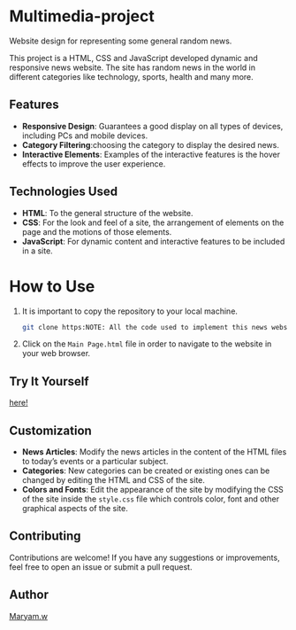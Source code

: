 # Multimedia-project
Website design for representing some general random news.

This project is a HTML, CSS and JavaScript developed dynamic and responsive news website. The site has random news in the world in different categories like technology, sports, health and many more.

## Features

- **Responsive Design**: Guarantees a good display on all types of devices, including PCs and mobile devices.
- **Category Filtering**:choosing the category to display the desired news.
- **Interactive Elements**: Examples of the interactive features is the hover effects to improve the user experience.

## Technologies Used

- **HTML**: To the general structure of the website.
- **CSS**: For the look and feel of a site, the arrangement of elements on the page and the motions of those elements.
- **JavaScript**: For dynamic content and interactive features to be included in a site.

# How to Use

1. It is important to copy the repository to your local machine.
   ```bash
   git clone https:NOTE: All the code used to implement this news website is available on the GitHub account: maryam-hytham/News-website.
   ```
2. Click on the `Main Page.html` file in order to navigate to the website in your web browser.

## Try It Yourself

[here!](https://maryam-hytham.github.io/News-website/Main%20Page.html)
   
## Customization

- **News Articles**: Modify the news articles in the content of the HTML files to today’s events or a particular subject.
- **Categories**: New categories can be created or existing ones can be changed by editing the HTML and CSS of the site.
- **Colors and Fonts**: Edit the appearance of the site by modifying the CSS of the site inside the `style.css` file which controls color, font and other graphical aspects of the site.


## Contributing

Contributions are welcome! If you have any suggestions or improvements, feel free to open an issue or submit a pull request.

## Author

[Maryam.w](https://github.com/maryam-hytham)

